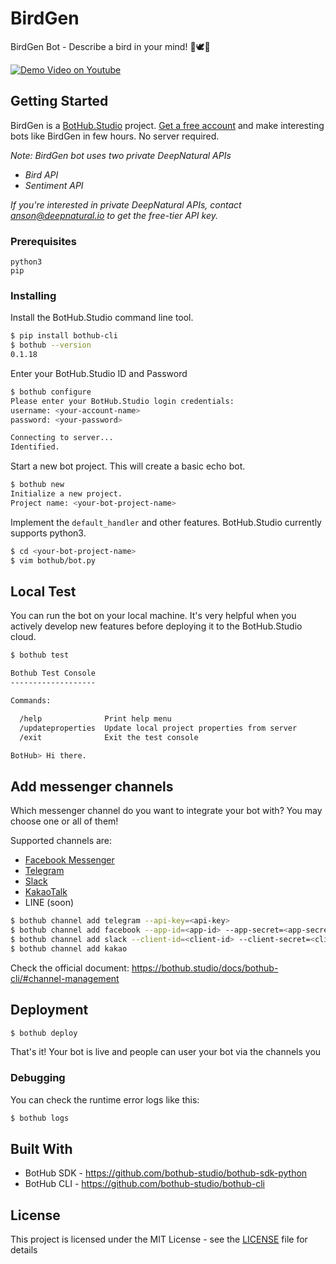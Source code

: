 # BirdGen

BirdGen Bot - Describe a bird in your mind! 🐥🕊🦆

[![Demo Video on Youtube](https://user-images.githubusercontent.com/35123241/46577927-e0947e80-ca2c-11e8-82a2-2529b5a46373.png)](http://www.youtube.com/watch?v=k8LdmURnlXk "BirdGen Telegram Bot - Describe a bird in your mind!")


## Getting Started

BirdGen is a [BotHub.Studio](https://bothub.studio) project. [Get a free account](https://app.bothub.studio/register) and make interesting bots like BirdGen in few hours. No server required.

*Note: BirdGen bot uses two private DeepNatural APIs*
* *Bird API*
* *Sentiment API*

*If you're interested in private DeepNatural APIs, contact anson@deepnatural.io to get the free-tier API key.*

### Prerequisites

```
python3
pip
```

### Installing

Install the BotHub.Studio command line tool.

```sh
$ pip install bothub-cli
$ bothub --version
0.1.18
```

Enter your BotHub.Studio ID and Password

```sh
$ bothub configure
Please enter your BotHub.Studio login credentials:
username: <your-account-name>
password: <your-password>

Connecting to server...
Identified.
```

Start a new bot project. This will create a basic echo bot.

```sh
$ bothub new
Initialize a new project.
Project name: <your-bot-project-name>
```

Implement the `default_handler` and other features. BotHub.Studio currently supports python3.

```sh
$ cd <your-bot-project-name>
$ vim bothub/bot.py
```


## Local Test

You can run the bot on your local machine. It's very helpful when you actively develop new features before deploying it to the BotHub.Studio cloud.

```sh
$ bothub test

Bothub Test Console
-------------------

Commands:

  /help              Print help menu
  /updateproperties  Update local project properties from server
  /exit              Exit the test console

BotHub> Hi there.
```

## Add messenger channels

Which messenger channel do you want to integrate your bot with? You may choose one or all of them!

Supported channels are:
* [Facebook Messenger](https://medium.com/bothub-studio/build-a-facebook-chatbot-in-python-3b6c7a671c6c)
* [Telegram](https://medium.com/bothub-studio/build-a-telegram-chatbot-with-python-2dafd6c033bd)
* [Slack](https://medium.com/bothub-studio/build-a-slack-chatbot-in-python-eadc27dea15e)
* [KakaoTalk](https://medium.com/bothub-studio/build-a-kakaotalk-chatbot-in-python-c3b49b58e307)
* LINE (soon)

```sh
$ bothub channel add telegram --api-key=<api-key>
$ bothub channel add facebook --app-id=<app-id> --app-secret=<app-secret> --page-access-token=<page-access-token>
$ bothub channel add slack --client-id=<client-id> --client-secret=<client-secret) --signing-secret=<signing-secret>
$ bothub channel add kakao
```

Check the official document:
https://bothub.studio/docs/bothub-cli/#channel-management


## Deployment

```sh
$ bothub deploy
```

That's it! Your bot is live and people can user your bot via the channels you


### Debugging

You can check the runtime error logs like this:

```sh
$ bothub logs
```

## Built With

* BotHub SDK - https://github.com/bothub-studio/bothub-sdk-python
* BotHub CLI - https://github.com/bothub-studio/bothub-cli


## License

This project is licensed under the MIT License - see the [LICENSE](LICENSE) file for details
